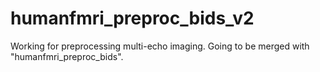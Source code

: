 # humanfmri_preproc_bids_v2
Working for preprocessing multi-echo imaging. Going to be merged with "humanfmri_preproc_bids".
